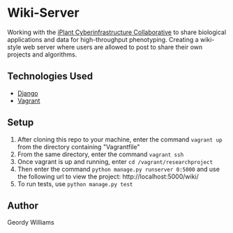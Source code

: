 # Wiki-Server
Working with the [iPlant Cyberinfrastructure Collaborative](http://www.iplantcollaborative.org) to share biological applications and data for high-throughput phenotyping. Creating a wiki-style web server where users are allowed to post to share their own projects and algorithms.

## Technologies Used
* [Django](https://www.djangoproject.com/)
* [Vagrant](https://www.vagrantup.com/)

## Setup
1. After cloning this repo to your machine, enter the command `vagrant up` from the directory containing "Vagrantfile"
2. From the same directory, enter the command `vagrant ssh`
3. Once vagrant is up and running, enter `cd /vagrant/researchproject`
4. Then enter the command `python manage.py runserver 0:5000` and use the following url to view the project: http://localhost:5000/wiki/
5. To run tests, use `python manage.py test`

## Author
Geordy Williams
